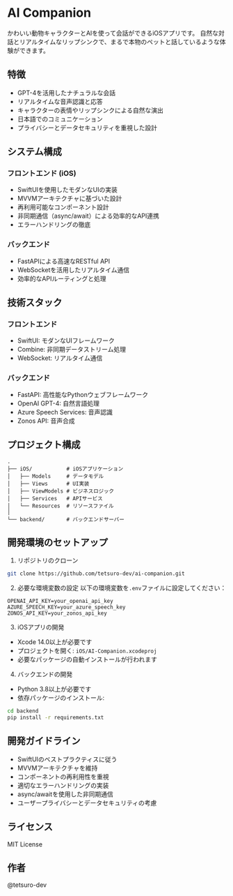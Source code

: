 # AI Companion

かわいい動物キャラクターとAIを使って会話ができるiOSアプリです。
自然な対話とリアルタイムなリップシンクで、まるで本物のペットと話しているような体験ができます。

## 特徴
- GPT-4を活用したナチュラルな会話
- リアルタイムな音声認識と応答
- キャラクターの表情やリップシンクによる自然な演出
- 日本語でのコミュニケーション
- プライバシーとデータセキュリティを重視した設計

## システム構成
### フロントエンド (iOS)
- SwiftUIを使用したモダンなUIの実装
- MVVMアーキテクチャに基づいた設計
- 再利用可能なコンポーネント設計
- 非同期通信（async/await）による効率的なAPI連携
- エラーハンドリングの徹底

### バックエンド
- FastAPIによる高速なRESTful API
- WebSocketを活用したリアルタイム通信
- 効率的なAPIルーティングと処理

## 技術スタック
### フロントエンド
- SwiftUI: モダンなUIフレームワーク
- Combine: 非同期データストリーム処理
- WebSocket: リアルタイム通信

### バックエンド
- FastAPI: 高性能なPythonウェブフレームワーク
- OpenAI GPT-4: 自然言語処理
- Azure Speech Services: 音声認識
- Zonos API: 音声合成

## プロジェクト構成
```
.
├── iOS/           # iOSアプリケーション
│   ├── Models     # データモデル
│   ├── Views      # UI実装
│   ├── ViewModels # ビジネスロジック
│   ├── Services   # APIサービス
│   └── Resources  # リソースファイル
│
└── backend/       # バックエンドサーバー
```

## 開発環境のセットアップ
1. リポジトリのクローン
```bash
git clone https://github.com/tetsuro-dev/ai-companion.git
```

2. 必要な環境変数の設定
以下の環境変数を`.env`ファイルに設定してください：
```
OPENAI_API_KEY=your_openai_api_key
AZURE_SPEECH_KEY=your_azure_speech_key
ZONOS_API_KEY=your_zonos_api_key
```

3. iOSアプリの開発
- Xcode 14.0以上が必要です
- プロジェクトを開く: `iOS/AI-Companion.xcodeproj`
- 必要なパッケージの自動インストールが行われます

4. バックエンドの開発
- Python 3.8以上が必要です
- 依存パッケージのインストール:
```bash
cd backend
pip install -r requirements.txt
```

## 開発ガイドライン
- SwiftUIのベストプラクティスに従う
- MVVMアーキテクチャを維持
- コンポーネントの再利用性を重視
- 適切なエラーハンドリングの実装
- async/awaitを使用した非同期通信
- ユーザープライバシーとデータセキュリティの考慮

## ライセンス
MIT License

## 作者
@tetsuro-dev
